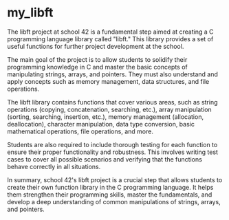 # my_libft
The libft project at school 42 is a fundamental step aimed at creating a C programming language library called "libft."
This library provides a set of useful functions for further project development at the school.

The main goal of the project is to allow students to solidify their programming knowledge
in C and master the basic concepts of manipulating strings, arrays, and pointers.
They must also understand and apply concepts such as memory management, data structures, and file operations.

The libft library contains functions that cover various areas, such as string operations (copying, concatenation, searching, etc.),
array manipulation (sorting, searching, insertion, etc.), memory management (allocation, deallocation),
character manipulation, data type conversion, basic mathematical operations, file operations, and more.

Students are also required to include thorough testing for each function to ensure their proper functionality and robustness.
This involves writing test cases to cover all possible scenarios and verifying that the functions behave correctly in all situations.

In summary, school 42's libft project is a crucial step that allows students to create their own function library in the C programming language.
It helps them strengthen their programming skills, master the fundamentals, and develop a deep understanding of
common manipulations of strings, arrays, and pointers.
